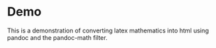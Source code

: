 # Demo

This is a demonstration of converting latex mathematics into html using pandoc and the pandoc-math filter.

